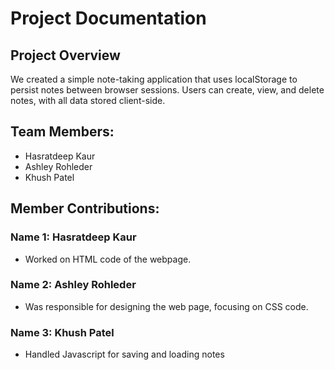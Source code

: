 # Project Documentation

## Project Overview

We created a simple note-taking application that uses localStorage to persist notes between browser sessions. Users can create, view, and delete notes, with all data stored client-side.

## Team Members:

-   Hasratdeep Kaur
-   Ashley Rohleder
-   Khush Patel 

## Member Contributions:

### Name 1: Hasratdeep Kaur 

-   Worked on HTML code of the webpage.

### Name 2: Ashley Rohleder

-   Was responsible for designing the web page, focusing on CSS code.

### Name 3: Khush Patel 

-   Handled Javascript for saving and loading notes